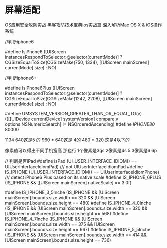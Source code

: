 # 屏幕适配

OS应用安全攻防实战  黑客攻防技术宝典ios实战篇  深入解析Mac OS X & iOS操作系统


//判断iphone6

#define IsiPhone6 ([UIScreen instancesRespondToSelector:@selector(currentMode)] ? CGSizeEqualToSize(CGSizeMake(750, 1334), [[UIScreen mainScreen] currentMode].size) : NO)


//判断iphone6+

#define IsiPhone6Plus ([UIScreen instancesRespondToSelector:@selector(currentMode)] ? CGSizeEqualToSize(CGSizeMake(1242, 2208), [[UIScreen mainScreen] currentMode].size) : NO)

#define UMSYSTEM_VERSION_GREATER_THAN_OR_EQUAL_TO(v)  ([[[UIDevice currentDevice] systemVersion] compare:v options:NSNumericSearch] != NSOrderedAscending)
#define _IPHONE80_ 80000



1134  640这是5 的   960 * 640这是 4的   480 * 320 这是4以下的

像素值可以得出不同手机宽高 那也行 1个像素是3gs  2像素是4s 5 3像素是6 6p

// 判断是否iPad
#define isPad (UI_USER_INTERFACE_IDIOM() == UIUserInterfaceIdiomPad)
/// not UIUserInterfaceIdiomPad
#define IS_IPHONE (UI_USER_INTERFACE_IDIOM() == UIUserInterfaceIdiomPhone)
/// detect iPhone6 Plus based on its native scale
#define IS_IPHONE_6PLUS (IS_IPHONE && [[UIScreen mainScreen] nativeScale] == 3.0f)

#define IS_IPHONE_3_5Inche (IS_IPHONE && [UIScreen mainScreen].bounds.size.width == 320 && [UIScreen mainScreen].bounds.size.height == 480)
#define IS_IPHONE_4_0Inche (IS_IPHONE && [UIScreen mainScreen].bounds.size.width == 320 && [UIScreen mainScreen].bounds.size.height == 568)
#define IS_IPHONE_4_7Inche (IS_IPHONE && [UIScreen mainScreen].bounds.size.width == 375 && [UIScreen mainScreen].bounds.size.height == 667)
#define IS_IPHONE_5_5Inche (IS_IPHONE && [UIScreen mainScreen].bounds.size.width == 414 && [UIScreen mainScreen].bounds.size.height == 736)